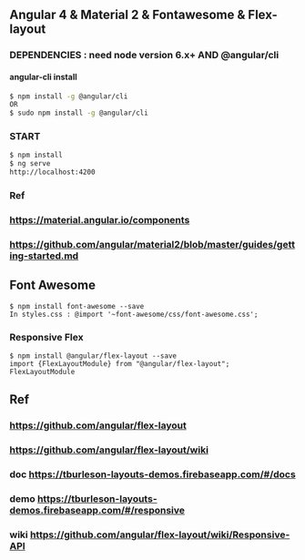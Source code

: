 ## Angular 4 & Material 2 & Fontawesome & Flex-layout

### DEPENDENCIES : need node version 6.x+ AND @angular/cli

#### angular-cli install

```sh
$ npm install -g @angular/cli
OR
$ sudo npm install -g @angular/cli
```

### START
```sh
$ npm install
$ ng serve
http://localhost:4200
```

### Ref

### https://material.angular.io/components

### https://github.com/angular/material2/blob/master/guides/getting-started.md

## Font Awesome

```
$ npm install font-awesome --save
In styles.css : @import '~font-awesome/css/font-awesome.css';
```

### Responsive Flex

```
$ npm install @angular/flex-layout --save
import {FlexLayoutModule} from "@angular/flex-layout";
FlexLayoutModule
```

## Ref
### https://github.com/angular/flex-layout
### https://github.com/angular/flex-layout/wiki
### doc https://tburleson-layouts-demos.firebaseapp.com/#/docs
### demo https://tburleson-layouts-demos.firebaseapp.com/#/responsive
### wiki https://github.com/angular/flex-layout/wiki/Responsive-API

